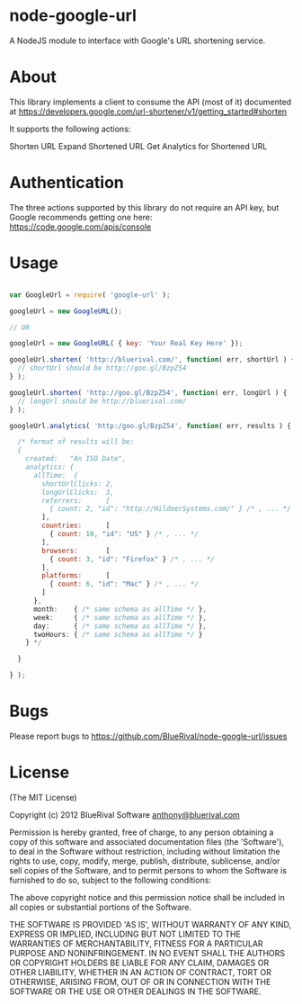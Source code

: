 node-google-url
===

A NodeJS module to interface with Google's URL shortening service.

About
===

This library implements a client to consume the API (most of it) documented at https://developers.google.com/url-shortener/v1/getting_started#shorten

It supports the following actions:

Shorten URL
Expand Shortened URL
Get Analytics for Shortened URL

Authentication
===

The three actions supported by this library do not require an API key, but Google recommends getting one here: https://code.google.com/apis/console

Usage
===

```javascript

var GoogleUrl = require( 'google-url' );

googleUrl = new GoogleURL();

// OR

googleUrl = new GoogleURL( { key: 'Your Real Key Here' });

googleUrl.shorten( 'http://bluerival.com/', function( err, shortUrl ) {
  // shortUrl should be http://goo.gl/BzpZ54
} );

googleUrl.shorten( 'http://goo.gl/BzpZ54', function( err, longUrl ) {
  // longUrl should be http://bluerival.com/
} );

googleUrl.analytics( 'http:/goo.gl/BzpZ54', function( err, results ) {

  /* format of results will be:
  {
    created:   "An ISO Date",
    analytics: {
      allTime:  {
        shortUrlClicks: 2,
        longUrlClicks:  3,
        referrers:      [
          { count: 2, "id": "http://HildoerSystems.com/" } /* , ... */
        ],
        countries:      [
          { count: 10, "id": "US" } /* , ... */
        ],
        browsers:       [
          { count: 3, "id": "Firefox" } /* , ... */
        ],
        platforms:      [
          { count: 6, "id": "Mac" } /* , ... */
        ]
      },
      month:    { /* same schema as allTime */ },
      week:     { /* same schema as allTime */ },
      day:      { /* same schema as allTime */ },
      twoHours: { /* same schema as allTime */ }
    } */

  }

} );

```


Bugs
===

Please report bugs to https://github.com/BlueRival/node-google-url/issues

License
===

(The MIT License)

Copyright (c) 2012 BlueRival Software <anthony@bluerival.com>

Permission is hereby granted, free of charge, to any person obtaining a copy of
this software and associated documentation files (the 'Software'), to deal in
the Software without restriction, including without limitation the rights to
use, copy, modify, merge, publish, distribute, sublicense, and/or sell copies of
the Software, and to permit persons to whom the Software is furnished to do so,
subject to the following conditions:

The above copyright notice and this permission notice shall be included in all
copies or substantial portions of the Software.

THE SOFTWARE IS PROVIDED 'AS IS', WITHOUT WARRANTY OF ANY KIND, EXPRESS OR
IMPLIED, INCLUDING BUT NOT LIMITED TO THE WARRANTIES OF MERCHANTABILITY, FITNESS
FOR A PARTICULAR PURPOSE AND NONINFRINGEMENT. IN NO EVENT SHALL THE AUTHORS OR
COPYRIGHT HOLDERS BE LIABLE FOR ANY CLAIM, DAMAGES OR OTHER LIABILITY, WHETHER
IN AN ACTION OF CONTRACT, TORT OR OTHERWISE, ARISING FROM, OUT OF OR IN
CONNECTION WITH THE SOFTWARE OR THE USE OR OTHER DEALINGS IN THE SOFTWARE.

